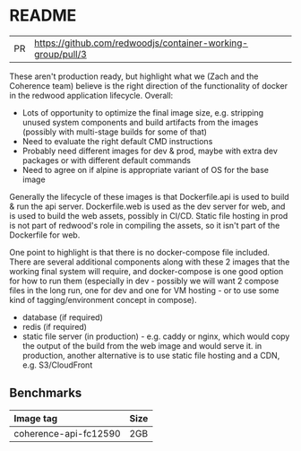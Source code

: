 # README

|      |                                                             |
| :--- | :---------------------------------------------------------- |
| PR   | https://github.com/redwoodjs/container-working-group/pull/3 |

These aren't production ready, but highlight what we (Zach and the Coherence team) believe is the right direction of the functionality of docker in the redwood application lifecycle. Overall:

- Lots of opportunity to optimize the final image size, e.g. stripping unused system components and build artifacts from the images (possibly with multi-stage builds for some of that)
- Need to evaluate the right default CMD instructions
- Probably need different images for dev & prod, maybe with extra dev packages or with different default commands
- Need to agree on if alpine is appropriate variant of OS for the base image

Generally the lifecycle of these images is that Dockerfile.api is used to build & run the api server. Dockerfile.web is used as the dev server for web, and is used to build the web assets, possibly in CI/CD. Static file hosting in prod is not part of redwood's role in compiling the assets, so it isn't part of the Dockerfile for web.

One point to highlight is that there is no docker-compose file included. There are several additional components along with these 2 images that the working final system will require, and docker-compose is one good option for how to run them (especially in dev - possibly we will want 2 compose files in the long run, one for dev and one for VM hosting - or to use some kind of tagging/environment concept in compose).

- database (if required)
- redis (if required)
- static file server (in production) - e.g. caddy or nginx, which would copy the output of the build from the web image and would serve it. in production, another alternative is to use static file hosting and a CDN, e.g. S3/CloudFront

## Benchmarks

| Image tag             | Size |
| :-------------------- | :--- |
| coherence-api-fc12590 | 2GB  |
